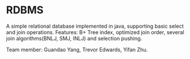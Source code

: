 # RDBMS
A simple relational database implemented in java, supporting basic select and join operations.
Features: B+ Tree index, optimized join order, several join algorithms(BNLJ, SMJ, INLJ) and selection pushing. 

Team member: Guandao Yang, Trevor Edwards, Yifan Zhu.

